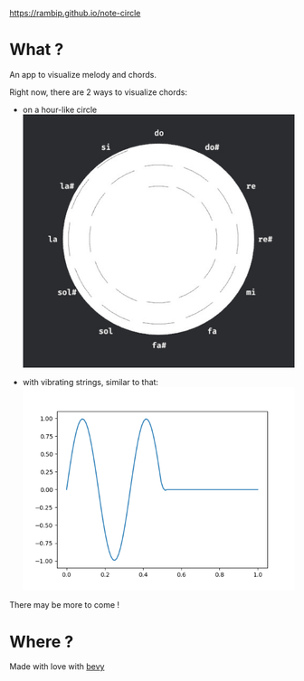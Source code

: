 <https://rambip.github.io/note-circle>

# What ?

An app to visualize melody and chords.

Right now, there are 2 ways to visualize chords:

- on a hour-like circle
![](./screenshot/1.jpeg)

- with vibrating strings, similar to that:
![](./screenshot/propagation.gif)


There may be more to come !

# Where ?

Made with love with [bevy](https://bevyengine.org/)
